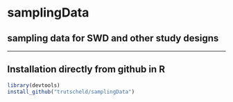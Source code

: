 # samplingData
sampling data for SWD and other study designs
--------------
--------------

Installation directly from github in R
---------------------------------------

```R
library(devtools)
install_github("trutscheld/samplingData")
```
